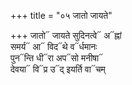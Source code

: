 +++
title = "०५ जातो जायते"

+++
जातो᳓ जायते सुदिनत्वे᳓ अ᳓ह्नां  
समर्य᳓ आ᳓ विद᳓थे व᳓र्धमानः  
पुन᳓न्ति धी᳓रा अप᳓सो मनीषा᳓  
देवया᳓ वि᳓प्र उ᳓द् इयर्ति वा᳓चम्